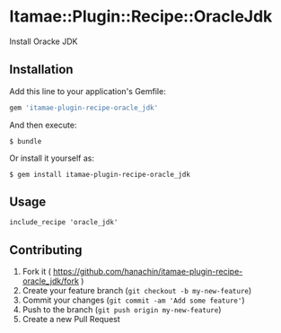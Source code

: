 # Itamae::Plugin::Recipe::OracleJdk

Install Oracke JDK

## Installation

Add this line to your application's Gemfile:

```ruby
gem 'itamae-plugin-recipe-oracle_jdk'
```

And then execute:

    $ bundle

Or install it yourself as:

    $ gem install itamae-plugin-recipe-oracle_jdk

## Usage

    include_recipe 'oracle_jdk'

## Contributing

1. Fork it ( https://github.com/hanachin/itamae-plugin-recipe-oracle_jdk/fork )
2. Create your feature branch (`git checkout -b my-new-feature`)
3. Commit your changes (`git commit -am 'Add some feature'`)
4. Push to the branch (`git push origin my-new-feature`)
5. Create a new Pull Request
